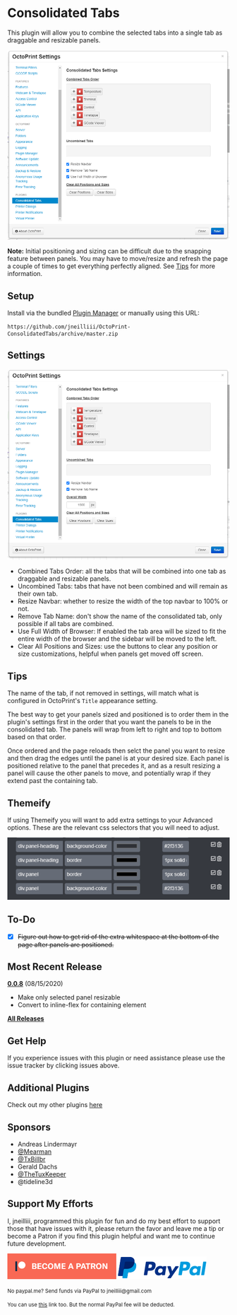 # Consolidated Tabs

This plugin will allow you to combine the selected tabs into a single tab as draggable and resizable panels.

![screenshot tab](screenshot_tab.png)


**Note:** Initial positioning and sizing can be difficult due to the snapping feature between panels. You may have to move/resize and refresh the page a couple of times to get everything perfectly aligned. See [Tips](#Tips) for more information.

## Setup

Install via the bundled [Plugin Manager](https://docs.octoprint.org/en/master/bundledplugins/pluginmanager.html)
or manually using this URL:

    https://github.com/jneilliii/OctoPrint-ConsolidatedTabs/archive/master.zip

## Settings

![screenshot settings](screenshot_settings.png)

* Combined Tabs Order: all the tabs that will be combined into one tab as draggable and resizable panels.
* Uncombined Tabs: tabs that have not been combined and will remain as their own tab.
* Resize Navbar: whether to resize the width of the top navbar to 100% or not.
* Remove Tab Name: don't show the name of the consolidated tab, only possible if all tabs are combined.
* Use Full Width of Browser: If enabled the tab area will be sized to fit the entire width of the browser and the sidebar will be moved to the left.
* Clear All Positions and Sizes: use the buttons to clear any position or size customizations, helpful when panels get moved off screen.

## Tips

The name of the tab, if not removed in settings, will match what is configured in OctoPrint's `Title` appearance setting.

The best way to get your panels sized and positioned is to order them in the plugin's settings first in the order that you want the panels to be in the consolidated tab. The panels will wrap from left to right and top to bottom based on that order.

Once ordered and the page reloads then selct the panel you want to resize and then drag the edges until the panel is at your desired size. Each panel is positioned relative to the panel that precedes it, and as a result resizing a panel will cause the other panels to move, and potentially wrap if they extend past the containing tab.

## Themeify

If using Themeify you will want to add extra settings to your Advanced options. These are the relevant css selectors that you will need to adjust.

![screenshot themeify](screenshot_themeify.png)

## To-Do
* [X] ~~Figure out how to get rid of the extra whitespace at the bottom of the page after panels are positioned.~~

## Most Recent Release
**[0.0.8](https://github.com/jneilliii/OctoPrint-ConsolidatedTabs/releases/tag/0.0.8)** (08/15/2020)

* Make only selected panel resizable
* Convert to inline-flex for containing element

**[All Releases](https://github.com/jneilliii/OctoPrint-ConsolidatedTabs/releases)**

## Get Help

If you experience issues with this plugin or need assistance please use the issue tracker by clicking issues above.

## Additional Plugins

Check out my other plugins [here](https://plugins.octoprint.org/by_author/#jneilliii)

## Sponsors
- Andreas Lindermayr
- [@Mearman](https://github.com/Mearman)
- [@TxBillbr](https://github.com/TxBillbr)
- Gerald Dachs
- [@TheTuxKeeper](https://github.com/thetuxkeeper)
- @tideline3d

## Support My Efforts
I, jneilliii, programmed this plugin for fun and do my best effort to support those that have issues with it, please return the favor and leave me a tip or become a Patron if you find this plugin helpful and want me to continue future development.

[![Patreon](patreon-with-text-new.png)](https://www.patreon.com/jneilliii) [![paypal](paypal-with-text.png)](https://paypal.me/jneilliii)

<small>No paypal.me? Send funds via PayPal to jneilliii&#64;gmail&#46;com

You can use [this](https://www.paypal.com/cgi-bin/webscr?cmd=_xclick&business=jneilliii@gmail.com) link too. But the normal PayPal fee will be deducted.
</small>
